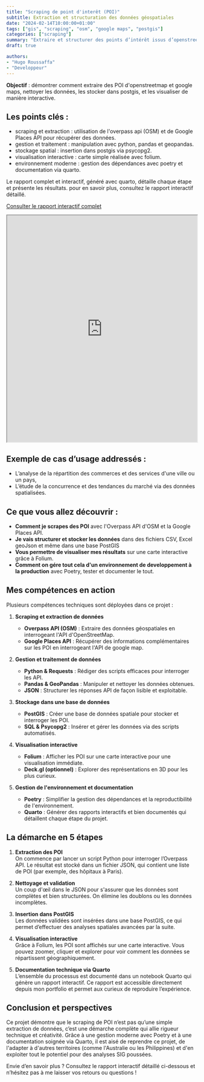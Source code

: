 ```yaml
---
title: "Scraping de point d'interêt (POI)"
subtitle: Extraction et structuration des données géospatiales
date: "2024-02-14T10:00:00+01:00"
tags: ["gis", "scraping", "osm", "google maps", "postgis"]
categories: ["scraping"]
summary: "Extraire et structurer des points d’intérêt issus d’openstreetmap (OSM) et google maps"
draft: true

authors:
- "Hugo Roussaffa"
- "Developpeur"
---
```


**Objectif** : démontrer comment extraire des POI d'openstreetmap et google maps, nettoyer les données, les stocker dans postgis, et les visualiser de manière interactive.


## Les points clés :

- scraping et extraction : utilisation de l'overpass api (OSM) et de Google Places API pour récupérer des données.
- gestion et traitement : manipulation avec python, pandas et geopandas.
- stockage spatial : insertion dans postgis via psycopg2.
- visualisation interactive : carte simple réalisée avec folium.
- environnement moderne : gestion des dépendances avec poetry et documentation via quarto.

Le rapport complet et interactif, généré avec quarto, détaille chaque étape et présente les résultats. pour en savoir plus, consultez le rapport interactif détaillé.

[Consulter le rapport interactif complet](https://yougis.github.io/scraping-poi-osm-googlemap/scraping_osm.html) 



<iframe src="https://yougis.github.io/scraping-poi-osm-googlemap/scraping_osm.html#fig-map-osm-hospitals" width="100%" height="600px"></iframe>

## Exemple de cas d’usage addressés :

- L’analyse de la répartition des commerces et des services d'une ville ou un pays,
- L’étude de la concurrence et des tendances du marché via des données spatialisées.

## Ce que vous allez découvrir :
- **Comment je scrapes des POI** avec l'Overpass API d'OSM et la Google Places API.
- **Je vais structurer et stocker les données** dans des fichiers CSV, Excel geoJson et même dans une base PostGIS 
- **Vous permettre de visualiser mes résultats** sur une carte interactive grâce à Folium.
- **Comment on gére tout cela d'un environnement de developpement à la production** avec Poetry, tester et documenter le tout.


## Mes compétences en action

Plusieurs compétences techniques sont déployées dans ce projet :

1. **Scraping et extraction de données**
   - **Overpass API (OSM)** : Extraire des données géospatiales en interrogeant l'API d'OpenStreetMap.
   - **Google Places API** : Récupérer des informations complémentaires sur les POI en interrogeant l'API de google map.

2. **Gestion et traitement de données**
   - **Python & Requests** : Rédiger des scripts efficaces pour interroger les API.
   - **Pandas & GeoPandas** : Manipuler et nettoyer les données obtenues.
   - **JSON** : Structurer les réponses API de façon lisible et exploitable.

3. **Stockage dans une base de données**
   - **PostGIS** : Créer une base de données spatiale pour stocker et interroger les POI.
   - **SQL & Psycopg2** : Insérer et gérer les données via des scripts automatisés.

4. **Visualisation interactive**
   - **Folium** : Afficher les POI sur une carte interactive pour une visualisation immédiate.
   - **Deck.gl (optionnel)** : Explorer des représentations en 3D pour les plus curieux.

5. **Gestion de l'environnement et documentation**
   - **Poetry** : Simplifier la gestion des dépendances et la reproductibilité de l'environnement.
   - **Quarto** : Générer des rapports interactifs et bien documentés qui détaillent chaque étape du projet.

## La démarche en 5 étapes

1. **Extraction des POI**  
   On commence par lancer un script Python pour interroger l’Overpass API. Le résultat est stocké dans un fichier JSON, qui contient une liste de POI (par exemple, des hôpitaux à Paris).

2. **Nettoyage et validation**  
   Un coup d'œil dans le JSON pour s'assurer que les données sont complètes et bien structurées. On élimine les doublons ou les données incomplètes.

3. **Insertion dans PostGIS**  
   Les données validées sont insérées dans une base PostGIS, ce qui permet d’effectuer des analyses spatiales avancées par la suite.

4. **Visualisation interactive**  
   Grâce à Folium, les POI sont affichés sur une carte interactive. Vous pouvez zoomer, cliquer et explorer pour voir comment les données se répartissent géographiquement.

5. **Documentation technique via Quarto**  
   L’ensemble du processus est documenté dans un notebook Quarto qui génère un rapport interactif. Ce rapport est accessible directement depuis mon portfolio et permet aux curieux de reproduire l’expérience.

## Conclusion et perspectives

Ce projet démontre que le scraping de POI n’est pas qu’une simple extraction de données, c’est une démarche complète qui allie rigueur technique et créativité. Grâce à une gestion moderne avec Poetry et à une documentation soignée via Quarto, il est aisé de reprendre ce projet, de l'adapter à d'autres territoires (comme l'Australie ou les Philippines) et d'en exploiter tout le potentiel pour des analyses SIG poussées.

Envie d’en savoir plus ? Consultez le rapport interactif détaillé ci-dessous et n’hésitez pas à me laisser vos retours ou questions !